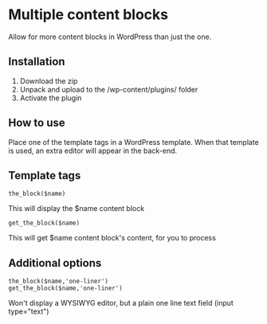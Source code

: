 Multiple content blocks
=========

Allow for more content blocks in WordPress than just the one. 


Installation
--------------
1. Download the zip
2. Unpack and upload to the /wp-content/plugins/ folder
3. Activate the plugin


How to use
--------------
Place one of the template tags in a WordPress template. When that template is used, an extra editor will appear in the back-end.


Template tags
--------------
	the_block($name)
This will display the $name content block

	get_the_block($name)
This will get $name content block's content, for you to process

Additional options
--------------
	the_block($name,'one-liner')
	get_the_block($name,'one-liner')
Won't display a WYSIWYG editor, but a plain one line text field (input type="text")